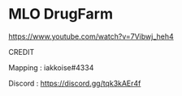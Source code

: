 # MLO DrugFarm

https://www.youtube.com/watch?v=7Vibwj_heh4

CREDIT

Mapping : iakkoise#4334

Discord : https://discord.gg/tqk3kAEr4f
